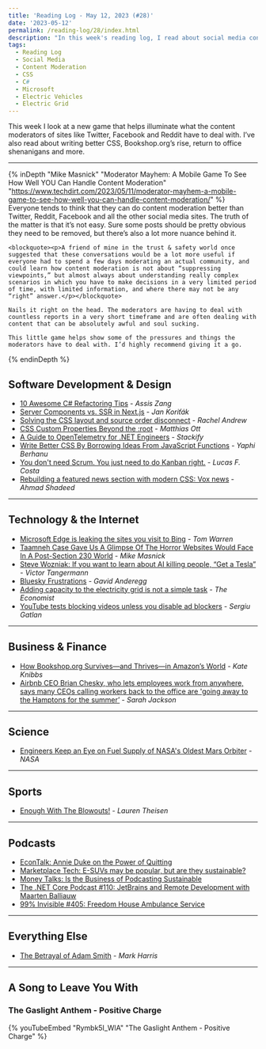 ```yaml
---
title: 'Reading Log - May 12, 2023 (#28)'
date: '2023-05-12'
permalink: /reading-log/28/index.html
description: "In this week's reading log, I read about social media content moderation, writing better CSS, Bookshop.org's rise, return to office shenanigans and more"
tags:
  - Reading Log
  - Social Media
  - Content Moderation
  - CSS
  - C#
  - Microsoft
  - Electric Vehicles
  - Electric Grid
---
```


This week I look at a new game that helps illuminate what the content moderators of sites like Twitter, Facebook and Reddit have to deal with. I’ve also read about writing better CSS, Bookshop.org’s rise, return to office shenanigans and more.
<!-- excerpt -->

---

{% inDepth "Mike Masnick" "Moderator Mayhem: A Mobile Game To See How Well YOU Can Handle Content Moderation" "https://www.techdirt.com/2023/05/11/moderator-mayhem-a-mobile-game-to-see-how-well-you-can-handle-content-moderation/" %}
    Everyone tends to think that they can do content moderation better than Twitter, Reddit, Facebook and all the other social media sites. The truth of the matter is that it’s not easy. Sure some posts should be pretty obvious they need to be removed, but there’s also a lot more nuance behind it.

    <blockquote><p>A friend of mine in the trust & safety world once suggested that these conversations would be a lot more useful if everyone had to spend a few days moderating an actual community, and could learn how content moderation is not about “suppressing viewpoints,” but almost always about understanding really complex scenarios in which you have to make decisions in a very limited period of time, with limited information, and where there may not be any “right” answer.</p></blockquote>

    Nails it right on the head. The moderators are having to deal with countless reports in a very short timeframe and are often dealing with content that can be absolutely awful and soul sucking.

    This little game helps show some of the pressures and things the moderators have to deal with. I’d highly recommend giving it a go.
{% endinDepth %}

## Software Development & Design

- [10 Awesome C# Refactoring Tips](https://www.telerik.com/blogs/10-awesome-csharp-refactoring-tips) - *Assis Zang*
- [Server Components vs. SSR in Next.js](https://www.webscope.io/blog/server-components-vs-ssr) - *Jan Koriťák*
- [Solving the CSS layout and source order disconnect](https://developer.chrome.com/blog/reading-order/) - _Rachel Andrew_
- [CSS Custom Properties Beyond the :root](https://matthiasott.com/notes/custom-properties-beyond-the-root) - _Matthias Ott_
- [A Guide to OpenTelemetry for .NET Engineers](https://stackify.com/opentelemetry-dotnet/) - _Stackify_
- [Write Better CSS By Borrowing Ideas From JavaScript Functions](https://www.smashingmagazine.com/2023/04/write-better-css-borrow-ideas-javascript-functions/) - _Yaphi Berhanu_
- [You don't need Scrum. You just need to do Kanban right.](https://lucasfcosta.com/2022/10/02/scrum-versus-kanban.html) - _Lucas F. Costa_
- [Rebuilding a featured news section with modern CSS: Vox news](https://ishadeed.com/article/rebuild-featured-news-modern-css/) - _Ahmad Shadeed_

---

## Technology & the Internet

- [Microsoft Edge is leaking the sites you visit to Bing](https://www.theverge.com/2023/4/25/23697532/microsoft-edge-browser-url-leak-bing-privacy) - *Tom Warren*
- [Taamneh Case Gave Us A Glimpse Of The Horror Websites Would Face In A Post-Section 230 World](https://www.techdirt.com/2023/03/01/taamneh-case-gave-us-a-glimpse-of-the-horror-websites-would-face-in-a-post-section-230-world/) - *Mike Masnick*
- [Steve Wozniak: If you want to learn about AI killing people, “Get a Tesla”](https://futurism.com/the-byte/steve-wozniak-ai-killing-people-tesla) - _Victor Tangermann_
- [Bluesky Frustrations](https://anderegg.ca/2023/05/09/bluesky-frustrations) - _Gavid Anderegg_
- [Adding capacity to the electricity grid is not a simple task](https://www.economist.com/technology-quarterly/2023/04/05/adding-capacity-to-the-electricity-grid-is-not-a-simple-task) - _The Economist_
- [YouTube tests blocking videos unless you disable ad blockers](https://www.bleepingcomputer.com/news/technology/youtube-tests-blocking-videos-unless-you-disable-ad-blockers/) - _Sergiu Gatlan_

---

## Business & Finance

- [How Bookshop.org Survives—and Thrives—in Amazon’s World](https://www.wired.com/story/books-bookshop-org-thrives-amazon-world/) - *Kate Knibbs*
- [Airbnb CEO Brian Chesky, who lets employees work from anywhere, says many CEOs calling workers back to the office are 'going away to the Hamptons for the summer’](https://www.businessinsider.com/airbnb-brian-chesky-ceos-mandating-return-to-office-going-hamptons-2023-5) - _Sarah Jackson_

---

## Science

- [Engineers Keep an Eye on Fuel Supply of NASA's Oldest Mars Orbiter](https://mars.nasa.gov/news/9365/engineers-keep-an-eye-on-fuel-supply-of-nasas-oldest-mars-orbiter/) - *NASA*

---

## Sports

- [Enough With The Blowouts!](https://defector.com/enough-with-the-blowouts) - _Lauren Theisen_

---

## Podcasts

- [EconTalk: Annie Duke on the Power of Quitting](https://www.econtalk.org/annie-duke-on-the-power-of-quitting/)
- [Marketplace Tech: E-SUVs may be popular, but are they sustainable?](https://www.marketplace.org/shows/marketplace-tech/e-suvs-may-be-popular-but-are-they-sustainable/)
- [Money Talks: Is the Business of Podcasting Sustainable](https://www.economist.com/podcasts/2023/05/04/is-the-business-of-podcasting-sustainable)
- [The .NET Core Podcast #110: JetBrains and Remote Development with Maarten Balliauw](https://dotnetcore.show/episode-110-jet-brains-and-remote-development-with-maarten-balliauw/)
- [99% Invisible #405: Freedom House Ambulance Service](https://99percentinvisible.org/episode/freedom-house-ambulance-service/)

---

## Everything Else

- [The Betrayal of Adam Smith](https://newrepublic.com/article/170242/betrayal-adam-smith) - _Mark Harris_

---

## A Song to Leave You With

### The Gaslight Anthem - Positive Charge

{% youTubeEmbed "Rymbk5I_WlA" "The Gaslight Anthem - Positive Charge" %}
